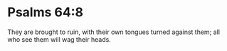 # Psalms 64:8

They are brought to ruin, with their own tongues turned against them; all who see them will wag their heads.

